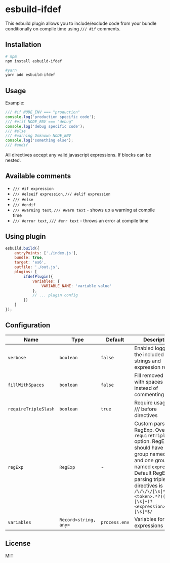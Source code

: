 # esbuild-ifdef

This esbuild plugin allows you to include/exclude code from your bundle conditionally on compile time using `/// #if` comments.

## Installation

```bash
# npm
npm install esbuild-ifdef

#yarn
yarn add esbuild-ifdef
```

## Usage

Example:
```js
/// #if NODE_ENV === "production"
console.log('production specific code');
/// #elif NODE_ENV === "debug"
console.log('debug specific code');
/// #else
/// #warning Unknown NODE_ENV
console.log('something else');
/// #endif
```

All directives accept any valid javascript expressions.
If blocks can be nested.

## Available comments

- `/// #if expression`
- `/// #elseif expression`, `/// #elif expression`
- `/// #else`
- `/// #endif`
- `/// #warning text`, `/// #warn text` - shows up a warning at compile time
- `/// #error text`, `/// #err text` - throws an error at compile time

## Using plugin

```js
esbuild.build({
    entryPoints: ['./index.js'],
    bundle: true,
    target: 'es6',
    outfile: './out.js',
    plugins: [
        ifdefPlugin({
            variables: {
                VARIABLE_NAME: 'variable value'
            },
            // ... plugin config
        })
    ]
});
```

## Configuration

| Name                 | Type                  | Default       | Description
| -------------------- | --------------------- | ------------- | -----------
| `verbose`            | `boolean`             | `false`       | Enabled logging of the included strings and expression results
| `fillWithSpaces`     | `boolean`             | `false`       | Fill removed lines with spaces instead of commenting out
| `requireTripleSlash` | `boolean`             | `true`        | Require usage of /// before directives
| `regExp`             | `RegExp`              | -             | Custom parsing RegExp. Overrides `requireTripleSlash` option. RegExp should have one group named `token` and one group named `expression`. Default RegExp for parsing triple slash directives is `/\/\/\/[\s]*#(?<token>.*?)(?:[\s]+(?<expression>.*?))?[\s]*$/` 
| `variables`          | `Record<string, any>` | `process.env` | Variables for the expressions

## License

MIT